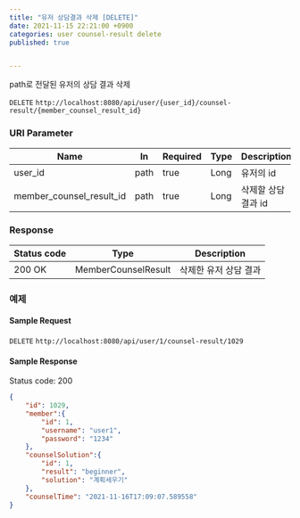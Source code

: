 ```yaml
---
title: "유저 상담결과 삭제 [DELETE]"
date: 2021-11-15 22:21:00 +0900
categories: user counsel-result delete
published: true


---
```


path로 전달된 유저의 상담 결과 삭제

`DELETE` `http://localhost:8080/api/user/{user_id}/counsel-result/{member_counsel_result_id}`

### URI Parameter

| Name                     | In   | Required | Type | Description         |
| ------------------------ | ---- | -------- | ---- | ------------------- |
| user_id                  | path | true     | Long | 유저의 id           |
| member_counsel_result_id | path | true     | Long | 삭제할 상담 결과 id |

### Response

| Status code | Type                | Description           |
| ----------- | ------------------- | --------------------- |
| 200 OK      | MemberCounselResult | 삭제한 유저 상담 결과 |



### 예제

#### Sample Request

`DELETE` `http://localhost:8080/api/user/1/counsel-result/1029`

#### Sample Response

Status code: 200

```json
{
    "id": 1029,
    "member":{
        "id": 1,
        "username": "user1",
        "password": "1234"
    },
    "counselSolution":{
        "id": 1,
        "result": "beginner",
        "solution": "계획세우기"
    },
    "counselTime": "2021-11-16T17:09:07.589558"
}
```

